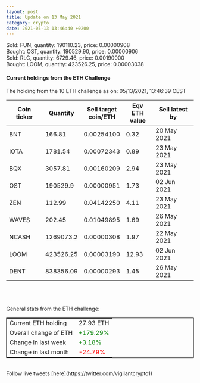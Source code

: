 ```yaml
---
layout: post
title: Update on 13 May 2021
category: crypto
date: 2021-05-13 13:46:40 +0200
---
```

<!-- Global site tag (gtag.js) - Google Analytics -->
<script async src="https://www.googletagmanager.com/gtag/js?id=UA-103831149-5"></script>
<script>
  window.dataLayer = window.dataLayer || [];
  function gtag(){dataLayer.push(arguments);}
  gtag('js', new Date());

  gtag('config', 'UA-103831149-5');
</script>
Sold: FUN, quantity:    190110.23, price:   0.00000908<br>Bought: OST, quantity:    190529.90, price:   0.00000906<br>Sold: RLC, quantity:      6729.46, price:   0.00190000<br>Bought: LOOM, quantity:    423526.25, price:   0.00003038<br>

#### Current holdings from the ETH Challenge

The holding from the 10 ETH challenge as on: 05/13/2021, 13:46:39 CEST

|Coin ticker|Quantity|Sell target<br>coin/ETH|Eqv ETH<br>value|Sell latest by|
|-----------|--------|-----------|-----------|--------------|
BNT|166.81|  0.00254100|0.32|20 May 2021|
IOTA|1781.54|  0.00072343|0.89|23 May 2021|
BQX|3057.81|  0.00160209|2.94|23 May 2021|
OST|190529.9|  0.00000951|1.73|02 Jun 2021|
ZEN|112.99|  0.04142250|4.11|23 May 2021|
WAVES|202.45|  0.01049895|1.69|26 May 2021|
NCASH|1269073.2|  0.00000308|1.97|22 May 2021|
LOOM|423526.25|  0.00003190|12.93|02 Jun 2021|
DENT|838356.09|  0.00000293|1.45|26 May 2021|

<br>
<br>
<br>
General stats from the ETH challenge:

<table style="border:1px solid black;margin-left:auto;margin-right:auto;">
	<tbody>
	<tr>
		<td>Current ETH holding</td>
		<td>     27.93 ETH</td>
	</tr>
	<tr>
		<td>Overall change of ETH</td>
		<td><font color="green">+179.29%</font></td>
	</tr>
	<tr>
		<td>Change in last week</td>
		<td><font color="green">+3.18%</font></td>
	</tr>
	<tr>
		<td>Change in last month</td>
		<td><font color="red">-24.79%</font></td>
	</tr>
	</tbody>
</table>

<br>
Follow live tweets [here](https://twitter.com/vigilantcrypto1)
<br>
<br>